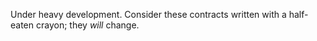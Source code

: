 Under heavy development. Consider these contracts written with a half-eaten crayon; they *will* change. 